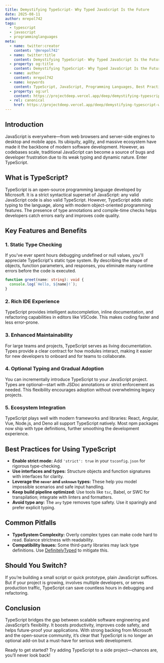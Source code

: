 ```yaml
---
title: Demystifying TypeScript- Why Typed JavaScript Is the Future
date: 2025-08-11
author: mrepol742
tags:
  - typescript
  - javascript
  - programminglanguages
meta:
  - name: twitter:creator
    content: '@mrepol742'
  - name: twitter:title
    content: Demystifying TypeScript- Why Typed JavaScript Is the Future
  - property: og:title
    content: Demystifying TypeScript- Why Typed JavaScript Is the Future
  - name: author
    content: mrepol742
  - name: keywords
    content: TypeScript, JavaScript, Programming Languages, Best Practices, Web Development
  - property: og:url
    content: https://projectdeep.vercel.app/deep/demystifying-typescript-why-typed-javascript-is-the-future/
  - rel: canonical
    href: https://projectdeep.vercel.app/deep/demystifying-typescript-why-typed-javascript-is-the-future/
---
```


## Introduction

JavaScript is everywhere—from web browsers and server-side engines to desktop and mobile apps. Its ubiquity, agility, and massive ecosystem have made it the backbone of modern software development. However, as codebases scale, traditional JavaScript can become a source of bugs and developer frustration due to its weak typing and dynamic nature. Enter TypeScript.

## What is TypeScript?

TypeScript is an open-source programming language developed by Microsoft. It is a strict syntactical superset of JavaScript: any valid JavaScript code is also valid TypeScript. However, TypeScript adds static typing to the language, along with modern object-oriented programming features. The presence of type annotations and compile-time checks helps developers catch errors early and improves code quality.

## Key Features and Benefits

### 1. Static Type Checking
If you've ever spent hours debugging undefined or null values, you'll appreciate TypeScript's static type system. By describing the shape of objects, function parameters, and responses, you eliminate many runtime errors before the code is executed.

```typescript
function greet(name: string): void {
  console.log(`Hello, ${name}!`);
}
```

### 2. Rich IDE Experience
TypeScript provides intelligent autocompletion, inline documentation, and refactoring capabilities in editors like VSCode. This makes coding faster and less error-prone.

### 3. Enhanced Maintainability
For large teams and projects, TypeScript serves as living documentation. Types provide a clear contract for how modules interact, making it easier for new developers to onboard and for teams to collaborate.

### 4. Optional Typing and Gradual Adoption
You can incrementally introduce TypeScript to your JavaScript project. Types are optional—start with JSDoc annotations or strict enforcement as needed. This flexibility encourages adoption without overwhelming legacy projects.

### 5. Ecosystem Integration
TypeScript plays well with modern frameworks and libraries: React, Angular, Vue, Node.js, and Deno all support TypeScript natively. Most npm packages now ship with type definitions, further smoothing the development experience.

## Best Practices for Using TypeScript

- **Enable strict mode:** Add `'strict': true` in your `tsconfig.json` for rigorous type-checking.
- **Use interfaces and types:** Structure objects and function signatures with interfaces for clarity.
- **Leverage the `never` and `unknown` types:** These help you model impossible scenarios and safe input handling.
- **Keep build pipeline optimized:** Use tools like `tsc`, Babel, or SWC for transpilation; integrate with linters and formatters.
- **Avoid type any:** The `any` type removes type safety. Use it sparingly and prefer explicit typing.

## Common Pitfalls

- **TypeSystem Complexity:** Overly complex types can make code hard to read. Balance strictness with readability.
- **Compatibility Issues:** Some third-party libraries may lack type definitions. Use [DefinitelyTyped](https://github.com/DefinitelyTyped/DefinitelyTyped) to mitigate this.

## Should You Switch?

If you’re building a small script or quick prototype, plain JavaScript suffices. But if your project is growing, involves multiple developers, or serves production traffic, TypeScript can save countless hours in debugging and refactoring.

## Conclusion

TypeScript bridges the gap between scalable software engineering and JavaScript’s flexibility. It boosts productivity, improves code safety, and helps future-proof your applications. With strong backing from Microsoft and the open-source community, it’s clear that TypeScript is no longer an optional add-on but a must-have for serious web development.

Ready to get started? Try adding TypeScript to a side project—chances are, you’ll never look back!
